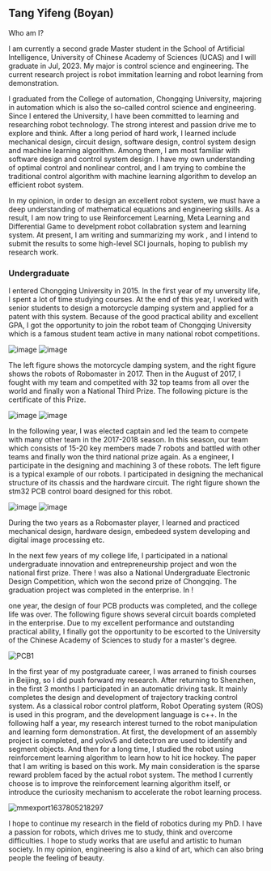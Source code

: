 ## Tang Yifeng (Boyan)

Who am I? 

I am currently a second grade Master student in the School of Artificial Intelligence, University of Chinese Academy of Sciences (UCAS) and I will graduate in Jul, 2023. My major is control science and engineering. The current research project is robot immitation learning and robot learning from demonstration. 

I graduated from the College of automation, Chongqing University, majoring in automation which is also the so-called control science and engineering. Since I entered the University, I have been committed to learning and researching robot technology. The strong interest and passion drive me to explore and think. After a long period of hard work, I learned include mechanical design, circuit design, software design, control system design and machine learning algorithm. Among them, I am most familiar with software design and control system design. I have my own understanding of optimal control and nonlinear control, and I am trying to combine the traditional control algorithm with machine learning algorithm to develop an efficient robot system.

In my opinion, in order to design an excellent robot system, we must have a deep understanding of mathematical equations and engineering skills. As a result, I am now tring to use Reinforcement Learning, Meta Learning and Differential Game to develpment robot collabration system and learning system. At present, I am writing and summarizing my work , and I intend to submit the results to some high-level SCI journals, hoping to publish my research work.

### Undergraduate

I entered Chongqing University in 2015. In the first year of my unversity life, I spent a lot of time studying courses. At the end of this year, I worked with senior students to design a motorcycle damping system and applied for a patent with this system. Because of the good practical ability and excellent GPA, I got the opportunity to join the robot team of Chongqing University which is a famous student team active in many national robot competitions.

![image](https://user-images.githubusercontent.com/62533222/161498848-aa2547c4-6a9c-40cb-85ba-ba272de1b064.png "sd") ![image](https://user-images.githubusercontent.com/62533222/161498868-984b3de6-7cbd-4d47-9f5b-d28f5a23e36c.png) 

The left figure shows the motorcycle damping system, and the right figure shows the robots of Robomaster in 2017. Then in the August of 2017, I fought with my team and competited with 32 top teams from all over the world and finally won a National Third Prize. The following picture is the certificate of this Prize. 

![image](https://user-images.githubusercontent.com/62533222/161517704-6288766b-ed65-4fdb-9912-819f6b90bb6a.png) ![image](https://user-images.githubusercontent.com/62533222/161517732-5126577a-082e-40ea-820c-2ee0b201ca41.png)

In the following year, I was elected captain and led the team to compete with many other team in the 2017-2018 season.  In this season, our team which consists of 15-20 key members made 7 robots and battled with other teams and finally won the third national prize again. As a engineer, I participate in the designing and machining 3 of these robots. The left figure is a typical example of our robots. I participated in designing the mechanical structure of its chassis and the hardware circuit. The right figure shown the stm32 PCB control board designed for this robot. 

![image](https://user-images.githubusercontent.com/62533222/161518483-8d5153f5-0ab0-48b5-a92a-17541bcbbc07.png) ![image](https://user-images.githubusercontent.com/62533222/161518506-12bde359-0408-43bd-9eae-d13e57860cbc.png)

During the two years as a Robomaster player, I learned and practiced mechanical design, hardware design, embedeed system developing and digital image processing etc.

In the next few years of my college life, I participated in a national undergraduate innovation and entrepreneurship project and won the national first prize. There !
was also a National Undergraduate Electronic Design Competition, which won the second prize of Chongqing. The graduation project was completed in the enterprise. In !

one year, the design of four PCB products was completed, and the college life was over. The following figure shows several circuit boards completed in the enterprise.
Due to my excellent performance and outstanding practical ability, I finally got the opportunity to be escorted to the University of the Chinese Academy of Sciences to study for a master's degree.


![PCB1](https://user-images.githubusercontent.com/62533222/172045363-f9f33be6-dfc5-4101-b77f-781f46d5cfd7.jpg)

In the first year of my postgraduate career, I was arraned to finish courses in Beijing, so I did push forward my research. After returning to Shenzhen, in the first 3 months I participated in an automatic driving task. It mainly completes the design and development of trajectory tracking control system. As a classical robor control platform, Robot Operating system (ROS) is used in this program, and the development language is c++. In the following half a year, my research interest turned to the robot manipulation and learning form demonstration. At first, the development of an assembly project is completed, and yolov5 and detectron are used to identify and segment objects. And then for a long time, I studied the robot using reinforcement learning algorithm to learn how to hit ice hockey.
The paper that I am writing is based on this work. My main consideration is the sparse reward problem faced by the actual robot system. The method I currently choose is to improve the reinforcement learning algorithm itself, or introduce the curiosity mechanism to accelerate the robot learning process.


![mmexport1637805218297](https://user-images.githubusercontent.com/62533222/172046167-3ff5fd5e-260c-406e-871f-77fd3a1b12ea.jpg)


I hope to continue my research in the field of robotics during my PhD. I have a passion for robots, which drives me to study, think and overcome difficulties. I hope to study works that are useful and artistic to human society. In my opinion, engineering is also a kind of art, which can also bring people the feeling of beauty.

